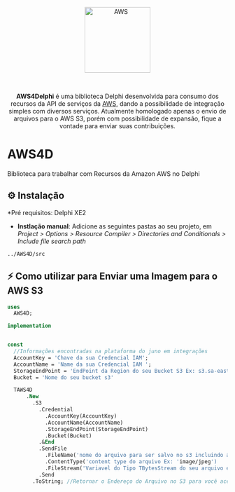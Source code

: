<p align="center">
  <a href="https://www.pngitem.com/pimgs/m/175-1759149_aws-amazon-hd-png-download.png">
    <img alt="AWS" height="150" src="https://www.pngitem.com/pimgs/m/175-1759149_aws-amazon-hd-png-download.png">
  </a>  
</p><br>
<p align="center">
  <b>AWS4Delphi</b> é uma biblioteca Delphi desenvolvida para consumo dos recursos da API de serviços da <a href="https://aws.com/">AWS</a>, dando a possibilidade de integração simples com diversos serviços. Atualmente homologado apenas o envio de arquivos para o AWS S3, porém com possibilidade de expansão, fique a vontade para enviar suas contribuições.

# AWS4D
Biblioteca para trabalhar com Recursos da Amazon AWS no Delphi


## ⚙️ Instalação 

*Pré requisitos: Delphi XE2


* **Instlação manual**: Adicione as seguintes pastas ao seu projeto, em *Project > Options > Resource Compiler > Directories and Conditionals > Include file search path*

```
../AWS4D/src
```

## ⚡️ Como utilizar para Enviar uma Imagem para o AWS S3

```pascal
uses
  AWS4D;

implementation


const
  //Informações encontradas na plataforma do juno em integrações
  AccountKey = 'Chave da sua Credencial IAM';
  AccountName = 'Name da sua Credencial IAM ';
  StorageEndPoint = 'EndPoint da Region do seu Bucket S3 Ex: s3.sa-east-1.amazonaws.com';
  Bucket = 'Nome do seu bucket s3'

  TAWS4D
      .New
        .S3
          .Credential
            .AccountKey(AccountKey)
            .AccountName(AccountName)
            .StorageEndPoint(StorageEndPoint)
            .Bucket(Bucket)
          .&End
          .SendFile
            .FileName('nome do arquivo para ser salvo no s3 incluindo a extensão')
            .ContentType('content type do arquivo Ex: 'image/jpeg')
            .FileStream('Variavel do Tipo TBytesStream do seu arquivo e/ou Componente TImage')
          .Send
        .ToString; //Retornar o Endereço do Arquivo no S3 para você acessar diretamente
```